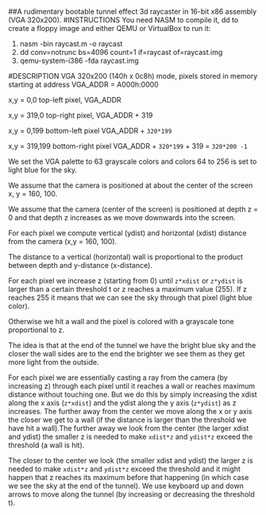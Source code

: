 ##A rudimentary bootable tunnel effect 3d raycaster in 16-bit x86 assembly (VGA 320x200).
#INSTRUCTIONS
You need NASM to compile it, dd to create a floppy image and either QEMU or VirtualBox to run it:

1. nasm -bin raycast.m -o raycast
2. dd conv=notrunc bs=4096 count=1 if=raycast of=raycast.img
3. qemu-system-i386 -fda raycast.img

#DESCRIPTION
VGA 320x200 (140h x 0c8h) mode, pixels stored in memory starting at address VGA_ADDR = A000h:0000

x,y = 0,0 top-left pixel, VGA_ADDR 

x,y = 319,0 top-right pixel, VGA_ADDR + 319

x,y = 0,199 bottom-left pixel  VGA_ADDR + `320*199`

x,y = 319,199 bottom-right pixel  VGA_ADDR + `320*199` + 319 = `320*200 -1`

We set the VGA palette to 63 grayscale colors and colors 64 to 256 is set to light blue for the sky.

We assume that the camera is positioned at about the center of the screen x, y = 160, 100.

We assume that the camera (center of the screen) is positioned at depth z = 0 and that depth z increases as we move downwards into the screen.

For each pixel we compute vertical (ydist) and horizontal (xdist) distance from the camera (x,y = 160, 100). 

The distance to a vertical (horizontal) wall is proportional to the product between depth and y-distance (x-distance). 

For each pixel we increase z (starting from 0) until `z*xdist` or `z*ydist` is larger than a certain threshold t or z reaches a maximum value (255). If z reaches 255 it means that we can see the sky through that pixel (light blue color).

Otherwise we hit a wall and the pixel is colored with a grayscale tone proportional to z.

The idea is that at the end of the tunnel we have the bright blue sky and the closer the wall sides are to the end the brighter we see them as they get more light from the outside.

For each pixel we are essentially casting a ray from the camera (by increasing z) through each pixel until it reaches a wall or reaches maximum distance without touching one.  But we do this by simply increasing the xdist along the x axis  (`z*xdist`) and the ydist along the y axis (`z*ydist`) as z increases. The further away from the center we move along the x or y axis the closer we get to a wall (if the distance is larger than the threshold we have hit a wall).The further away we look from the center (the larger xdist and ydist) the smaller z is needed to make `xdist*z` and `ydist*z` exceed the threshold (a wall is hit).

The closer to the center we look (the smaller xdist and ydist) the larger z is needed to make `xdist*z` and `ydist*z` exceed the threshold and it might happen that z reaches its maximum before that happening (in which case we see the sky at the end of the tunnel).
We use keyboard up and down arrows to move along the tunnel (by increasing or decreasing the threshold t).
 


